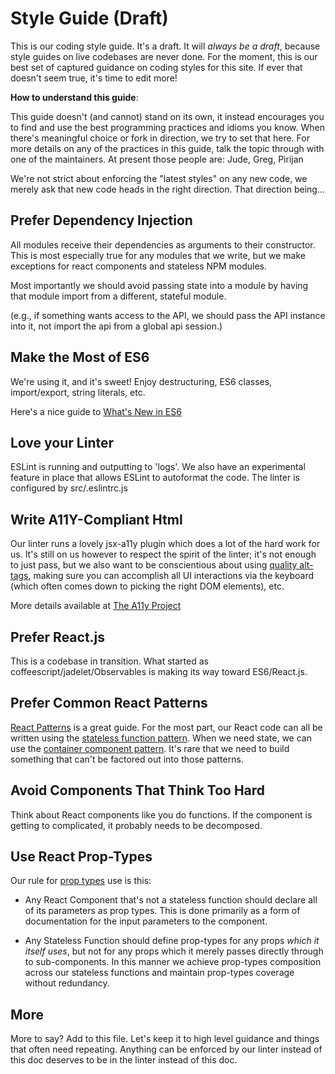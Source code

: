 Style Guide (Draft)
===================

This is our coding style guide.  It's a draft.  It will _always be a draft_, because style guides on live codebases are never done.  For the moment, this is our best set of captured guidance on coding styles for this site. If ever that doesn't seem true, it's time to edit more!

**How to understand this guide**:

This guide doesn't (and cannot) stand on its own, it instead encourages you to find and use the best programming practices and idioms you know.  When there's meaningful choice or fork in direction, we try to set that here.  For more details on any of the practices in this guide, talk the topic through with one of the maintainers.  At present those people are: Jude, Greg, Pirijan

We're not strict about enforcing the "latest styles" on any new code, we merely ask that new code heads in the right direction.  That direction being...



Prefer Dependency Injection
---------------------------
All modules receive their dependencies as arguments to their constructor.  This is most especially true for any modules that we write, but we make exceptions for react components and stateless NPM modules.

Most importantly we should avoid passing state into a module by having that module import from a different, stateful module.

(e.g., if something wants access to the API, we should pass the API instance into it, not import the api from a global api session.)


Make the Most of ES6
--------------------
We're using it, and it's sweet!  Enjoy destructuring, ES6 classes, import/export, string literals, etc. 

Here's a nice guide to [What's New in ES6](http://es6-features.org/#Constants)

Love your Linter
----------------
ESLint is running and outputting to 'logs'.  We also have an experimental feature in place that allows ESLint to autoformat the code.  The linter is configured by src/.eslintrc.js

Write A11Y-Compliant Html
-------------------------
Our linter runs a lovely jsx-a11y plugin which does a lot of the hard work for us.  It's still on us however to respect the spirit of the linter;  it's not enough to just pass, but we also want to be conscientious about using [quality alt-tags](https://a11yproject.com/posts/alt-text/), making sure you can accomplish all UI interactions via the keyboard (which often comes down to picking the right DOM elements), etc. 

More details available at [The A11y Project](https://a11yproject.com/)


Prefer React.js
---------------------
This is a codebase in transition.  What started as coffeescript/jadelet/Observables is making its way toward ES6/React.js.

Prefer Common React Patterns
----------------------------
[React Patterns](https://reactpatterns.com/) is a great guide.  For the most part, our React code can all be written using the [stateless function pattern](https://reactpatterns.com/#stateless-function).  When we need state, we can use the [container component pattern](https://reactpatterns.com/#container-component).  It's rare that we need to build something that can't be factored out into those patterns.

Avoid Components That Think Too Hard
------------------------------------
Think about React components like you do functions.  If the component is getting to complicated, it probably needs to be decomposed.

Use React Prop-Types
--------------------
Our rule for [prop types](https://www.npmjs.com/package/prop-types) use is this:

 - Any React Component that's not a stateless function should declare all of its parameters as prop types. This is done primarily as a form of documentation for the input parameters to the component.
 
 - Any Stateless Function should define prop-types for any props _which it itself uses_, but not for any props which it merely passes directly through to sub-components.  In this manner we achieve prop-types composition across our stateless functions and maintain prop-types coverage without redundancy.
 
More
----
More to say? Add to this file.  Let's keep it to high level guidance and things that often need repeating.  Anything can be enforced by our linter instead of this doc deserves to be in the linter instead of this doc.